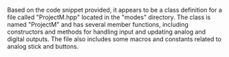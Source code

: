 Based on the code snippet provided, it appears to be a class definition for a file called "ProjectM.hpp" located in the "modes" directory. The class is named "ProjectM" and has several member functions, including constructors and methods for handling input and updating analog and digital outputs. The file also includes some macros and constants related to analog stick and buttons.